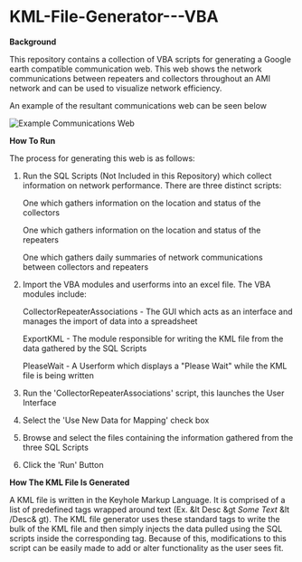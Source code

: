 # KML-File-Generator---VBA

**Background**

This repository contains a collection of VBA scripts for generating a Google earth compatible communication web. 
This web shows the network communications between repeaters and collectors throughout an AMI network and can be used to 
visualize network efficiency.

An example of the resultant communications web can be seen below

![Example Communications Web](/images/logo.png)


**How To Run**

The process for generating this web is as follows:

  1) Run the SQL Scripts (Not Included in this Repository) which collect information on network performance. There are three distinct scripts:
  
      One which gathers information on the location and status of the collectors
      
      One which gathers information on the location and status of the repeaters 
      
      One which gathers daily summaries of network communications between collectors and repeaters
      
  2) Import the VBA modules and userforms into an excel file. The VBA modules include:
  
      CollectorRepeaterAssociations - The GUI which acts as an interface and manages the import of data into a spreadsheet
      
      ExportKML - The module responsible for writing the KML file from the data gathered by the SQL Scripts
      
      PleaseWait - A Userform which displays a "Please Wait" while the KML file is being written
      
  3) Run the 'CollectorRepeaterAssociations' script, this launches the User Interface
  
  4) Select the 'Use New Data for Mapping' check box
  
  5) Browse and select the files containing the information gathered from the three SQL Scripts
  
  6) Click the 'Run' Button

**How The KML File Is Generated**

A KML file is written in the Keyhole Markup Language. It is comprised of a list of predefined tags wrapped around text (Ex. &lt Desc &gt *Some Text* &lt /Desc& gt). The KML file generator uses these standard tags to write the bulk of the KML file and then simply injects the data pulled using the SQL scripts inside the corresponding tag. Because of this, modifications to this script can be easily made to add or alter functionality as the user sees fit.
